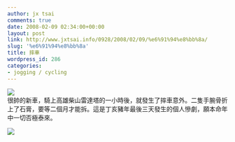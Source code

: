```yaml
---
author: jx tsai
comments: true
date: 2008-02-09 02:34:00+00:00
layout: post
link: http://www.jxtsai.info/0928/2008/02/09/%e6%91%94%e8%bb%8a/
slug: '%e6%91%94%e8%bb%8a'
title: 摔車
wordpress_id: 286
categories:
- jogging / cycling
---
```


[![](https://www.jxtsai.info//www.jxtsai.info/blog/wp-content/uploads/2008/02/IMG_0367-300x225.jpg)](http://www.jxtsai.info/blog/wp-content/uploads/2008/02/IMG_0367.jpg)  
很帥的新車，騎上高雄柴山雷達塔的一小時後，就發生了摔車意外。二隻手腕骨折上了石膏，要等二個月才能拆。這是丁亥豬年最後三天發生的個人慘劇，願本命年中一切否極泰來。  
  
[![](https://www.jxtsai.info//www.jxtsai.info/blog/wp-content/uploads/2008/02/IMG_0365-300x225.jpg)](http://www.jxtsai.info/blog/wp-content/uploads/2008/02/IMG_0365.jpg)

